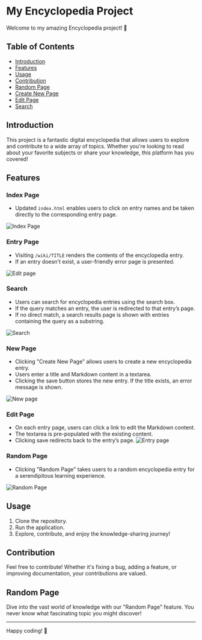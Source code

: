 # My Encyclopedia Project

Welcome to my amazing Encyclopedia project! 🚀

## Table of Contents

- [Introduction](#introduction)
- [Features](#features)
- [Usage](#usage)
- [Contribution](#contribution)
- [Random Page](#random-page)
- [Create New Page](#create-new-page)
- [Edit Page](#edit-page)
- [Search](#search)

## Introduction

This project is a fantastic digital encyclopedia that allows users to explore and contribute to a wide array of topics. Whether you're looking to read about your favorite subjects or share your knowledge, this platform has you covered!

## Features

### Index Page

- Updated `index.html` enables users to click on entry names and be taken directly to the corresponding entry page.
  
![Index Page](https://github.com/riddhisharma-sudo/WIKIPEDIA/assets/119350954/74ba86a8-32e2-437c-bae5-f8d465e7862c)

### Entry Page

- Visiting `/wiki/TITLE` renders the contents of the encyclopedia entry.
- If an entry doesn't exist, a user-friendly error page is presented.

 ![Edit page](https://github.com/riddhisharma-sudo/WIKIPEDIA/assets/119350954/316b82cc-bf97-4d45-8f9b-8e512bbd8ff1)



### Search

- Users can search for encyclopedia entries using the search box.
- If the query matches an entry, the user is redirected to that entry’s page.
- If no direct match, a search results page is shown with entries containing the query as a substring.

![Search](https://github.com/riddhisharma-sudo/WIKIPEDIA/assets/119350954/881bee34-4e9e-4b50-97b8-5ca2489d3098)


### New Page

- Clicking "Create New Page" allows users to create a new encyclopedia entry.
- Users enter a title and Markdown content in a textarea.
- Clicking the save button stores the new entry. If the title exists, an error message is shown.

![New page](https://github.com/riddhisharma-sudo/WIKIPEDIA/assets/119350954/e6793f3c-280e-447c-8b42-13de2a4cd1bd)


### Edit Page

- On each entry page, users can click a link to edit the Markdown content.
- The textarea is pre-populated with the existing content.
- Clicking save redirects back to the entry’s page.
![Entry page](https://github.com/riddhisharma-sudo/WIKIPEDIA/assets/119350954/80fd9d8f-14d2-4711-90cf-3d9fff5c647f)

### Random Page

- Clicking "Random Page" takes users to a random encyclopedia entry for a serendipitous learning experience.

![Random Page](https://github.com/riddhisharma-sudo/WIKIPEDIA/assets/119350954/f72090ac-c2df-4eb9-99ae-932605a82c9c)

## Usage

1. Clone the repository.
2. Run the application.
3. Explore, contribute, and enjoy the knowledge-sharing journey!

## Contribution

Feel free to contribute! Whether it's fixing a bug, adding a feature, or improving documentation, your contributions are valued.

## Random Page

Dive into the vast world of knowledge with our "Random Page" feature. You never know what fascinating topic you might discover!

---

Happy coding! 🌟
